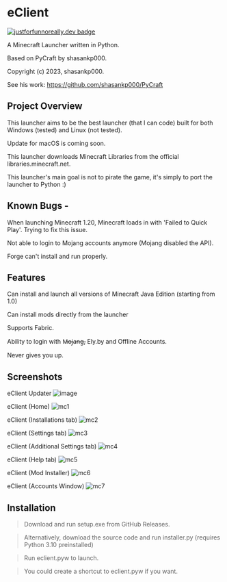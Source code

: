 # eClient
[![justforfunnoreally.dev badge](https://img.shields.io/badge/justforfunnoreally-dev-9ff)](https://justforfunnoreally.dev)

A Minecraft Launcher written in Python.

Based on PyCraft by shasankp000.

Copyright (c) 2023, shasankp000.

See his work: https://github.com/shasankp000/PyCraft

## Project Overview
This launcher aims to be the best launcher (that I can code) built for both Windows (tested) and Linux (not tested).

Update for macOS is coming soon.

This launcher downloads Minecraft Libraries from the official libraries.minecraft.net.

This launcher's main goal is not to pirate the game, it's simply to port the launcher to Python :)
## Known Bugs -
When launching Minecraft 1.20, Minecraft loads in with 'Failed to Quick Play'. Trying to fix this issue.

Not able to login to Mojang accounts anymore (Mojang disabled the API).

Forge can't install and run properly.
## Features
Can install and launch all versions of Minecraft Java Edition (starting from 1.0)

Can install mods directly from the launcher

Supports Fabric.

Ability to login with M̶o̶j̶a̶n̶g̶, Ely.by and Offline Accounts.

Never gives you up.
## Screenshots
eClient Updater
![image](https://github.com/v-pun215/eClient/assets/67716965/1832df19-6d37-40fe-a5d5-140efd597e55)




eClient (Home)
![mc1](https://github.com/v-pun215/eClient/assets/67716965/419a3ab7-707a-4128-85c0-d5109310fd90)


eClient (Installations tab)
![mc2](https://github.com/v-pun215/eClient/assets/67716965/b4d67b51-2d98-4a8c-b163-4fbffcccaf4c)


eClient (Settings tab)
![mc3](https://github.com/v-pun215/eClient/assets/67716965/87d7c3c5-49d6-4faa-a02f-616928aa070b)


eClient (Additional Settings tab)
![mc4](https://github.com/v-pun215/eClient/assets/67716965/70d93c6e-4e0c-4b1d-a318-3969f038ea99)


eClient (Help tab)
![mc5](https://github.com/v-pun215/eClient/assets/67716965/d465202f-eba3-4a40-971b-5f22f4ec4f0b)

eClient (Mod Installer)
![mc6](https://github.com/v-pun215/eClient/assets/67716965/6d147b3c-e1c5-4aca-85b0-ba73a3e35cc7)

eClient (Accounts Window)
![mc7](https://github.com/v-pun215/eClient/assets/67716965/9acf0115-33fa-402e-8fbe-3bfcce503705)

## Installation
> Download and run setup.exe from GitHub Releases.

> Alternatively, download the source code and run installer.py (requires Python 3.10 preinstalled)

> Run eclient.pyw to launch. 

> You could create a shortcut to eclient.pyw if you want.
    
